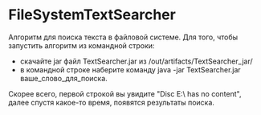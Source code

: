 # FileSystemTextSearcher
Алгоритм для поиска текста в файловой системе.
Для того, чтобы запустить алгоритм из командной строки:
- скачайте jar файл TextSearcher.jar из /out/artifacts/TextSearcher_jar/
- в командной строке наберите команду java -jar TextSearcher.jar ваше_слово_для_поиска.

Скорее всего, первой строкой вы увидите "Disc E:\ has no content", далее спустя какое-то время, появятся результаты поиска.
